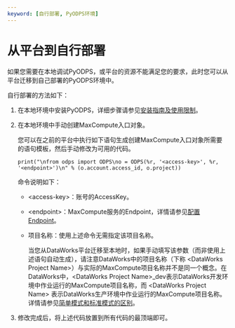 ```yaml
---
keyword: [自行部署, PyODPS环境]
---
```


# 从平台到自行部署

如果您需要在本地调试PyODPS，或平台的资源不能满足您的要求，此时您可以从平台迁移到自己部署的PyODPS环境中。

自行部署的方法如下：

1.  在本地环境中安装PyODPS，详细步骤请参见[安装指南及使用限制](/cn.zh-CN/开发/PyODPS/安装指南及使用限制.md)。
2.  在本地环境中手动创建MaxCompute入口对象。

    您可以在之前的平台中执行如下语句生成创建MaxCompute入口对象所需要的语句模板，然后手动修改为可用的代码。

    ```
    print("\nfrom odps import ODPS\no = ODPS(%r, '<access-key>', %r, '<endpoint>')\n" % (o.account.access_id, o.project))
    ```

    命令说明如下：

    -   <access-key\>：账号的AccessKey。
    -   <endpoint\>：MaxCompute服务的Endpoint，详情请参见[配置Endpoint](/cn.zh-CN/准备工作/配置Endpoint.md)。
    -   项目名称：使用上述命令无需指定该项目名称。

        当您从DataWorks平台迁移至本地时，如果手动填写该参数（而非使用上述语句自动生成），请注意DataWorks中的项目名称（下称 <DataWorks Project Name\>）与实际的MaxCompute项目名称并不是同一个概念。在DataWorks中，<DataWorks Project Name\>\_dev表示DataWorks开发环境中作业运行的MaxCompute项目名称，而 <DataWorks Project Name\> 表示DataWorks生产环境中作业运行的MaxCompute项目名称。详情请参见[简单模式和标准模式的区别]()。

3.  修改完成后，将上述代码放置到所有代码的最顶端即可。

